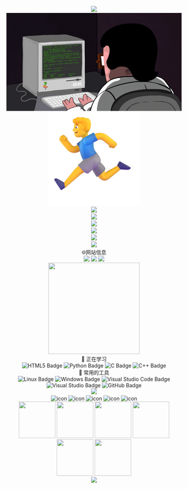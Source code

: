 <div align="center">
  <div>
    <img src="https://readme-typing-svg.demolab.com?font=Fira+Code&pause=1000&width=435&lines=Hello World!&center=true&size=27" />
  </div>
  <div>
    <img src="files/coding.gif" />
  </div>
  <div>
    <img src="files/running.png" />
  </div>
  <div>
    <img height="137px" src="https://github-readme-stats.vercel.app/api?username=zjx-kimi&hide_title=true&hide_border=true&show_icons=trueline_height=21&text_color=000&icon_color=000&bg_color=0,ea6161,ffc64d,fffc4d,52fa5a&theme=graywhite" />
  </div>
  <div>
    <img src="https://github-readme-stats.vercel.app/api/top-langs/?username=zjx-kimi&hide_title=true&hide_border=true&layout=compact&langs_count=6&text_color=000&icon_color=fff&bg_color=0,52fa5a,4dfcff,c64dff&theme=graywhite" />
  </div>
  <div>
    <img src="https://github-profile-trophy.vercel.app/?username=zjx-kimi" />
  </div>
  <div>
    <img src="https://github-readme-streak-stats.herokuapp.com/?user=zjx-kimi" />
  </div>
  <div>
    <img src="https://github-readme-activity-graph.vercel.app/graph?username=zjx-kimi&bg_color=000000&color=01d7f4&line=ff0000&point=412ed1&area=true&hide_border=true">
  </div>
  <img width="36%" src="https://cdn.jsdelivr.net/gh/sun0225SUN/sun0225SUN/assets/images/githubgif.gif" />
  <div>🌐网站信息</div>
  <div>
    <img src="https://stats.justsong.cn/api/website/?url=https://github.com/&style=flat&logo=github">
    <img src="https://stats.justsong.cn/api/website/?url=https://google.com/&style=flat&logo=google">
    <img src="https://stats.justsong.cn/api/website/?url=https://telegram.org/&style=flat&logo=telegram">
  </div>
  <div>
    <img src="https://cdn.jsdelivr.net/gh/sun0225SUN/sun0225SUN/assets/images/man.png" width="250" height="250" />
  </div>
  <div>💪 正在学习</div>
  <img alt="HTML5 Badge" src="https://img.shields.io/badge/HTML5-E34F26?logo=html5&amp;logoColor=fff&amp;style=flat" />
  <img alt="Python Badge" src="https://img.shields.io/badge/Python-3776AB?logo=python&amp;logoColor=fff&amp;style=flat" />
  <img alt="C Badge" src="https://img.shields.io/badge/C-A8B9CC?logo=c&amp;logoColor=fff&amp;style=flat" />
  <img alt="C++ Badge" src="https://img.shields.io/badge/C%2B%2B-00599C?logo=cplusplus&amp;logoColor=fff&amp;style=flat" />
  
  <div>🧰 常用的工具</div>
  <div>
    <img src="https://img.shields.io/badge/Linux-FCC624?logo=linux&logoColor=000&style=flat" alt="Linux Badge">
    <img src="https://img.shields.io/badge/Windows-0078D6?logo=windows&logoColor=fff&style=flat" alt="Windows Badge">
    <img src="https://img.shields.io/badge/Visual%20Studio%20Code-007ACC?logo=visualstudiocode&logoColor=fff&style=flat" alt="Visual Studio Code Badge">
    <img src="https://img.shields.io/badge/Visual%20Studio-5C2D91?logo=visualstudio&logoColor=fff&style=flat" alt="Visual Studio Badge">
    <img src="https://img.shields.io/badge/GitHub-181717?logo=github&logoColor=fff&style=flat" alt="GitHub Badge">
  </div>
  <div>
    <img src="https://skillicons.dev/icons?i=c,cpp,cs,discord,git,py,ps,php,qt,vim,vscode,visualstudio,powershell,md,github,docker;windows;linux;ubuntu;gmail;ai;htmx&perline=8">
  </div>
  <div>
    <img src="https://techstack-generator.vercel.app/cpp-icon.svg" alt="icon" width="100" style="width: 100px; height: 100px; margin-right: 0px; margin-bottom: 0px;" />
    <img src="https://techstack-generator.vercel.app/js-icon.svg" alt="icon" width="100" style="width: 100px; height: 100px; margin-right: 0px; margin-bottom: 0px;" />
    <img src="https://techstack-generator.vercel.app/python-icon.svg" alt="icon" width="100" style="width: 100px; height: 100px; margin-right: 0px; margin-bottom: 0px;" />
    <img src="https://techstack-generator.vercel.app/github-icon.svg" alt="icon" width="100" style="width: 100px; height: 100px; margin-right: 0px; margin-bottom: 0px;" />
    <img src="https://techstack-generator.vercel.app/docker-icon.svg" alt="icon" width="100" style="width: 100px; height: 100px; margin-right: 0px; margin-bottom: 0px;" />
  </div>
  <div>
    <img height="100" width="100" src="https://cdn.jsdelivr.net/gh/sun0225SUN/sun0225SUN/assets/images/html.webp">
    <img height="100" width="100" src="https://cdn.jsdelivr.net/gh/sun0225SUN/sun0225SUN/assets/images/cssgif.webp">
    <img height="100" width="100" src="https://cdn.jsdelivr.net/gh/sun0225SUN/sun0225SUN/assets/images/vscode.webp">
    <img height="100" width="100" src="https://cdn.jsdelivr.net/gh/sun0225SUN/sun0225SUN/assets/images/python.webp">
    <img height="100" width="100" src="https://cdn.jsdelivr.net/gh/sun0225SUN/sun0225SUN/assets/images/js.webp">
    <img height="100" width="100" src="https://cdn.jsdelivr.net/gh/sun0225SUN/sun0225SUN/assets/images/github.webp">
  </div>
  <img src="https://cdn.jsdelivr.net/gh/sun0225SUN/sun0225SUN/assets/images/icon.png" />
</div>
